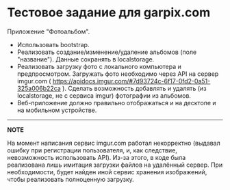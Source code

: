 # Тестовое задание для garpix.com

Приложение "Фотоальбом".

* Использовать bootstrap.
* Реализовать создание/изменение/удаление альбомов (поле "название"). Данные сохранять в localstorage.
* Реализовать загрузку фото с локального компьютера и предпросмотром. Загружать фото необходимо через API на сервер imgur.com ( https://apidocs.imgur.com/#7d93724c-6f17-0fd2-0a51-325a006b22ca ). Сделать возможность добавлять и удалять (из localstorage, не с сервиса imgur) фотографии из альбомов.
* Веб-приложение должно правильно отображаться и на десктопе и на мобильном устройстве.

---

**NOTE**

На момент написания сервис imgur.com работал некорректно (выдавал ошибку при регистрации пользователя, и, как следствие, невозможность использовать API). Из-за этого, в коде была реализована лишь имитация загрузки файлов на удалённый сервер. При необходимости, будет найден иной сервис хранения изображений, чтобы реализовать полноценную загрузку.
